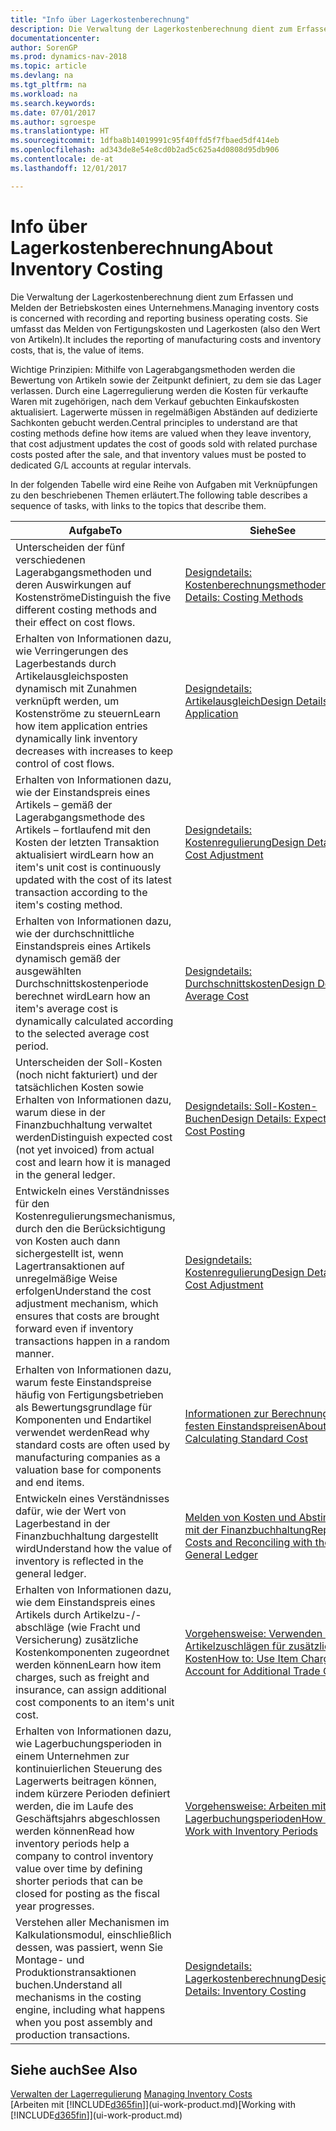 ```yaml
---
title: "Info über Lagerkostenberechnung"
description: Die Verwaltung der Lagerkostenberechnung dient zum Erfassen und Melden der Betriebskosten eines Unternehmens. Sie umfasst das Melden von Fertigungskosten und Lagerkosten (also den Wert von Artikeln).
documentationcenter: 
author: SorenGP
ms.prod: dynamics-nav-2018
ms.topic: article
ms.devlang: na
ms.tgt_pltfrm: na
ms.workload: na
ms.search.keywords: 
ms.date: 07/01/2017
ms.author: sgroespe
ms.translationtype: HT
ms.sourcegitcommit: 1dfba8b14019991c95f40ffd5f7fbaed5df414eb
ms.openlocfilehash: ad343de8e54e8cd0b2ad5c625a4d0808d95db906
ms.contentlocale: de-at
ms.lasthandoff: 12/01/2017

---
```

# <a name="about-inventory-costing"></a><span data-ttu-id="bbb56-104">Info über Lagerkostenberechnung</span><span class="sxs-lookup"><span data-stu-id="bbb56-104">About Inventory Costing</span></span>
<span data-ttu-id="bbb56-105">Die Verwaltung der Lagerkostenberechnung dient zum Erfassen und Melden der Betriebskosten eines Unternehmens.</span><span class="sxs-lookup"><span data-stu-id="bbb56-105">Managing inventory costs is concerned with recording and reporting business operating costs.</span></span> <span data-ttu-id="bbb56-106">Sie umfasst das Melden von Fertigungskosten und Lagerkosten (also den Wert von Artikeln).</span><span class="sxs-lookup"><span data-stu-id="bbb56-106">It includes the reporting of manufacturing costs and inventory costs, that is, the value of items.</span></span>  

 <span data-ttu-id="bbb56-107">Wichtige Prinzipien: Mithilfe von Lagerabgangsmethoden werden die Bewertung von Artikeln sowie der Zeitpunkt definiert, zu dem sie das Lager verlassen. Durch eine Lagerregulierung werden die Kosten für verkaufte Waren mit zugehörigen, nach dem Verkauf gebuchten Einkaufskosten aktualisiert. Lagerwerte müssen in regelmäßigen Abständen auf dedizierte Sachkonten gebucht werden.</span><span class="sxs-lookup"><span data-stu-id="bbb56-107">Central principles to understand are that costing methods define how items are valued when they leave inventory, that cost adjustment updates the cost of goods sold with related purchase costs posted after the sale, and that inventory values must be posted to dedicated G/L accounts at regular intervals.</span></span>  

 <span data-ttu-id="bbb56-108">In der folgenden Tabelle wird eine Reihe von Aufgaben mit Verknüpfungen zu den beschriebenen Themen erläutert.</span><span class="sxs-lookup"><span data-stu-id="bbb56-108">The following table describes a sequence of tasks, with links to the topics that describe them.</span></span>   

|<span data-ttu-id="bbb56-109">**Aufgabe**</span><span class="sxs-lookup"><span data-stu-id="bbb56-109">**To**</span></span>|<span data-ttu-id="bbb56-110">**Siehe**</span><span class="sxs-lookup"><span data-stu-id="bbb56-110">**See**</span></span>|  
|------------|-------------|  
|<span data-ttu-id="bbb56-111">Unterscheiden der fünf verschiedenen Lagerabgangsmethoden und deren Auswirkungen auf Kostenströme</span><span class="sxs-lookup"><span data-stu-id="bbb56-111">Distinguish the five different costing methods and their effect on cost flows.</span></span>|[<span data-ttu-id="bbb56-112">Designdetails: Kostenberechnungsmethoden</span><span class="sxs-lookup"><span data-stu-id="bbb56-112">Design Details: Costing Methods</span></span>](design-details-costing-methods.md)|  
|<span data-ttu-id="bbb56-113">Erhalten von Informationen dazu, wie Verringerungen des Lagerbestands durch Artikelausgleichsposten dynamisch mit Zunahmen verknüpft werden, um Kostenströme zu steuern</span><span class="sxs-lookup"><span data-stu-id="bbb56-113">Learn how item application entries dynamically link inventory decreases with increases to keep control of cost flows.</span></span>|[<span data-ttu-id="bbb56-114">Designdetails: Artikelausgleich</span><span class="sxs-lookup"><span data-stu-id="bbb56-114">Design Details: Item Application</span></span>](design-details-item-application.md)|  
|<span data-ttu-id="bbb56-115">Erhalten von Informationen dazu, wie der Einstandspreis eines Artikels – gemäß der Lagerabgangsmethode des Artikels – fortlaufend mit den Kosten der letzten Transaktion aktualisiert wird</span><span class="sxs-lookup"><span data-stu-id="bbb56-115">Learn how an item's unit cost is continuously updated with the cost of its latest transaction according to the item's costing method.</span></span>|[<span data-ttu-id="bbb56-116">Designdetails: Kostenregulierung</span><span class="sxs-lookup"><span data-stu-id="bbb56-116">Design Details: Cost Adjustment</span></span>](design-details-cost-adjustment.md)|  
|<span data-ttu-id="bbb56-117">Erhalten von Informationen dazu, wie der durchschnittliche Einstandspreis eines Artikels dynamisch gemäß der ausgewählten Durchschnittskostenperiode berechnet wird</span><span class="sxs-lookup"><span data-stu-id="bbb56-117">Learn how an item's average cost is dynamically calculated according to the selected average cost period.</span></span>|[<span data-ttu-id="bbb56-118">Designdetails: Durchschnittskosten</span><span class="sxs-lookup"><span data-stu-id="bbb56-118">Design Details: Average Cost</span></span>](design-details-average-cost.md)|  
|<span data-ttu-id="bbb56-119">Unterscheiden der Soll-Kosten (noch nicht fakturiert) und der tatsächlichen Kosten sowie Erhalten von Informationen dazu, warum diese in der Finanzbuchhaltung verwaltet werden</span><span class="sxs-lookup"><span data-stu-id="bbb56-119">Distinguish expected cost (not yet invoiced) from actual cost and learn how it is managed in the general ledger.</span></span>|[<span data-ttu-id="bbb56-120">Designdetails: Soll-Kosten-Buchen</span><span class="sxs-lookup"><span data-stu-id="bbb56-120">Design Details: Expected Cost Posting</span></span>](design-details-expected-cost-posting.md)|  
|<span data-ttu-id="bbb56-121">Entwickeln eines Verständnisses für den Kostenregulierungsmechanismus, durch den die Berücksichtigung von Kosten auch dann sichergestellt ist, wenn Lagertransaktionen auf unregelmäßige Weise erfolgen</span><span class="sxs-lookup"><span data-stu-id="bbb56-121">Understand the cost adjustment mechanism, which ensures that costs are brought forward even if inventory transactions happen in a random manner.</span></span>|[<span data-ttu-id="bbb56-122">Designdetails: Kostenregulierung</span><span class="sxs-lookup"><span data-stu-id="bbb56-122">Design Details: Cost Adjustment</span></span>](design-details-cost-adjustment.md)|  
|<span data-ttu-id="bbb56-123">Erhalten von Informationen dazu, warum feste Einstandspreise häufig von Fertigungsbetrieben als Bewertungsgrundlage für Komponenten und Endartikel verwendet werden</span><span class="sxs-lookup"><span data-stu-id="bbb56-123">Read why standard costs are often used by manufacturing companies as a valuation base for components and end items.</span></span>|[<span data-ttu-id="bbb56-124">Informationen zur Berechnung von festen Einstandspreisen</span><span class="sxs-lookup"><span data-stu-id="bbb56-124">About Calculating Standard Cost</span></span>](finance-about-calculating-standard-cost.md)|  
|<span data-ttu-id="bbb56-125">Entwickeln eines Verständnisses dafür, wie der Wert von Lagerbestand in der Finanzbuchhaltung dargestellt wird</span><span class="sxs-lookup"><span data-stu-id="bbb56-125">Understand how the value of inventory is reflected in the general ledger.</span></span>|[<span data-ttu-id="bbb56-126">Melden von Kosten und Abstimmen mit der Finanzbuchhaltung</span><span class="sxs-lookup"><span data-stu-id="bbb56-126">Reporting Costs and Reconciling with the General Ledger</span></span>](finance-report-costs-and-reconcile-with-the-general-ledger.md)|  
|<span data-ttu-id="bbb56-127">Erhalten von Informationen dazu, wie dem Einstandspreis eines Artikels durch Artikelzu-/-abschläge (wie Fracht und Versicherung) zusätzliche Kostenkomponenten zugeordnet werden können</span><span class="sxs-lookup"><span data-stu-id="bbb56-127">Learn how item charges, such as freight and insurance, can assign additional cost components to an item's unit cost.</span></span>|[<span data-ttu-id="bbb56-128">Vorgehensweise: Verwenden von Artikelzuschlägen für zusätzliche Kosten</span><span class="sxs-lookup"><span data-stu-id="bbb56-128">How to: Use Item Charges to Account for Additional Trade Costs</span></span>](payables-how-assign-item-charges.md)|  
|<span data-ttu-id="bbb56-129">Erhalten von Informationen dazu, wie Lagerbuchungsperioden in einem Unternehmen zur kontinuierlichen Steuerung des Lagerwerts beitragen können, indem kürzere Perioden definiert werden, die im Laufe des Geschäftsjahrs abgeschlossen werden können</span><span class="sxs-lookup"><span data-stu-id="bbb56-129">Read how inventory periods help a company to control inventory value over time by defining shorter periods that can be closed for posting as the fiscal year progresses.</span></span>|[<span data-ttu-id="bbb56-130">Vorgehensweise: Arbeiten mit Lagerbuchungsperioden</span><span class="sxs-lookup"><span data-stu-id="bbb56-130">How to: Work with Inventory Periods</span></span>](finance-how-to-work-with-inventory-periods.md)|  
|<span data-ttu-id="bbb56-131">Verstehen aller Mechanismen im Kalkulationsmodul, einschließlich dessen, was passiert, wenn Sie Montage- und Produktionstransaktionen buchen.</span><span class="sxs-lookup"><span data-stu-id="bbb56-131">Understand all mechanisms in the costing engine, including what happens when you post assembly and production transactions.</span></span>|[<span data-ttu-id="bbb56-132">Designdetails: Lagerkostenberechnung</span><span class="sxs-lookup"><span data-stu-id="bbb56-132">Design Details: Inventory Costing</span></span>](design-details-inventory-costing.md)|

## <a name="see-also"></a><span data-ttu-id="bbb56-133">Siehe auch</span><span class="sxs-lookup"><span data-stu-id="bbb56-133">See Also</span></span>
<span data-ttu-id="bbb56-134">[Verwalten der Lagerregulierung](finance-manage-inventory-costs.md)  </span><span class="sxs-lookup"><span data-stu-id="bbb56-134">[Managing Inventory Costs](finance-manage-inventory-costs.md)  </span></span>  
<span data-ttu-id="bbb56-135">[Arbeiten mit [!INCLUDE[d365fin](includes/d365fin_md.md)]](ui-work-product.md)</span><span class="sxs-lookup"><span data-stu-id="bbb56-135">[Working with [!INCLUDE[d365fin](includes/d365fin_md.md)]](ui-work-product.md)</span></span>

